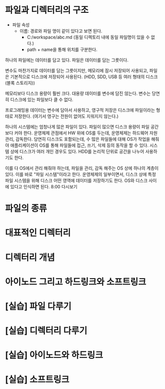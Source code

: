 # 파일과 디렉터리의 구조
- 파일 속성
  - 이름: 경로와 파일 명이 같이 있다고 보면 된다.
    - C:/workspace/abc.md (동일 디렉토리 내에 동일 파일명이 있을 수 없다.)
    - path + name을 통해 위치를 구분한다.

하나의 파일에는 데이터를 담고 있다.
파일은 데이터를 담는 그릇이다.

변수도 마찬가지로 데이터를 담는 그릇이지만, 메모리에 잠시 저장되어 사용되고,
파일은 기본적으로 디스크에 저장되어 사용된다. (HDD, SDD, USB 등 여러 형태의 디스크 (블록 스토리지))

메모리보다 디스크 용량이 훨씬 크다.
대용량 데이터를 변수에 담진 않는다.
변수는 당연히 디스크에 있는 파일보다 클 수 없다.

프로그래밍용 데이터는 변수에 담아서 사용하고,
영구적 저장은 디스크에 파일이라는 형태로 저장한다.
(여기서 영구는 전원이 없어도 지워지지 않는다.)

하나의 시스템에는 엄청나게 많은 파일이 있다.
파일이 많으면 디스크 용량이 파일 공간보다 커야 한다.
운영체제 관점에서 HW 위에 OS를 두는데, 운영체제는 하드웨어 자원 관리, 감독한다.
당연히 디스크도 포함되는데, 수 많은 파일들에 대해 OS가 작업을 해줘야 애플리케이션이 OS를 통해 파일들에 접근, 쓰기, 삭제 등의 동작을 할 수 있다.
시스템 상에 디스크가 여러 개인 경우도 있다.
HDD를 논리적 단위로 공간을 나누어 사용하기도 한다.

이를 다 OS에서 관리 해줘야 하는데, 파일을 관리, 감독 해주는 OS 상에 하나의 계층이 있다.
이를 바로 "파일 시스템"이라고 한다. 운영체제의 일부이면서, 디스크 상에 특정 파일 시스템을 위해 디스크 어떤 영역에 데이터를 저장하기도 한다.
OS와 디스크 사이에 있다고 인식하면 된다.
8:00 다시보기

# 파일의 종류

# 대표적인 디렉터리

# 디렉터리 개념

# 아이노드 그리고 하드링크와 소프트링크

# [실습] 파일 다루기

# [실습] 디렉터리 다루기

# [실습] 아이노드와 하드링크

# [실습] 소프트링크